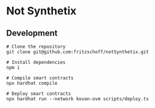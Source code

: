 # Not Synthetix

## Development

```shell
# Clone the repository
git clone git@github.com:fritzschoff/notSynthetix.git
```

```shell
# Install dependencies
npm i
```

```shell
# Compile smart contracts
npx hardhat compile
```

```shell
# Deploy smart contracts
npx hardhat run --network kovan-ovm scripts/deploy.ts
```
